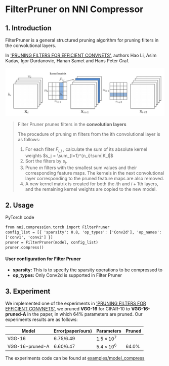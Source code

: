 FilterPruner on NNI Compressor
===

## 1. Introduction

FilterPruner is a general structured pruning algorithm for pruning filters in the convolutional layers.

In ['PRUNING FILTERS FOR EFFICIENT CONVNETS'](https://arxiv.org/abs/1608.08710), authors Hao Li, Asim Kadav, Igor Durdanovic, Hanan Samet and Hans Peter Graf.

![](../../img/filter_pruner.png)

> Filter Pruner prunes filters in the **convolution layers**
>
> The procedure of pruning m filters from the ith convolutional layer is as follows:
>
> 1. For each filter $F_{i,j}$ , calculate the sum of its absolute kernel weights $s_j = \sum_{l=1}^{n_i}\sum|K_l|$
> 2. Sort the filters by $s_j$.
> 3. Prune $m$ filters with the smallest sum values and their corresponding feature maps. The
> kernels in the next convolutional layer corresponding to the pruned feature maps are also
> removed.
> 4. A new kernel matrix is created for both the $i$th and $i+1$th layers, and the remaining kernel
> weights are copied to the new model.

## 2. Usage

PyTorch code

```
from nni.compression.torch import FilterPruner
config_list = [{ 'sparsity': 0.8, 'op_types': ['Conv2d'], 'op_names': ['conv1', 'conv2'] }]
pruner = FilterPruner(model, config_list)
pruner.compress()
```

#### User configuration for Filter Pruner

- **sparsity:** This is to specify the sparsity operations to be compressed to
- **op_types:** Only Conv2d is supported in Filter Pruner

## 3. Experiment

We implemented one of the experiments in ['PRUNING FILTERS FOR EFFICIENT CONVNETS'](https://arxiv.org/abs/1608.08710), we pruned **VGG-16** for CIFAR-10 to **VGG-16-pruned-A** in the paper, in which $64\%$ parameters are pruned. Our experiments results are as follows:

| Model           | Error(paper/ours) | Parameters      | Pruned   |
| --------------- | ----------------- | --------------- | -------- |
| VGG-16          | $6.75$/$6.49$     | $1.5\times10^7$ |          |
| VGG-16-pruned-A | $6.60$/$6.47$     | $5.4\times10^6$ | $64.0\%$ |

The experiments code can be found at [examples/model_compress]( https://github.com/microsoft/nni/tree/master/examples/model_compress/)





